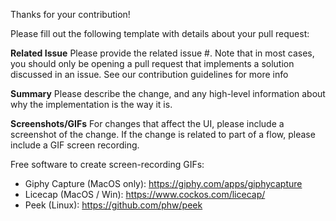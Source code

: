 Thanks for your contribution!

Please fill out the following template with details about your pull request:

**Related Issue**
Please provide the related issue #. Note that in most cases, you should only be opening a pull request that implements a solution discussed in an issue. See our contribution guidelines for more info

**Summary**
Please describe the change, and any high-level information about why the implementation is the way it is.

**Screenshots/GIFs**
For changes that affect the UI, please include a screenshot of the change. If the change is related to part of a flow, please include a GIF screen recording.

Free software to create screen-recording GIFs:
- Giphy Capture (MacOS only): https://giphy.com/apps/giphycapture
- Licecap (MacOS / Win): https://www.cockos.com/licecap/
- Peek (Linux): https://github.com/phw/peek
